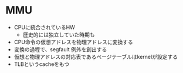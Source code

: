 # MMU

* CPUに統合されているHW
  * 歴史的には独立していた時期も
* CPU命令の仮想アドレスを物理アドレスに変換する
* 変換の過程で、segfault 例外を創出する
* 仮想と物理アドレスの対応表であるページテーブルはkernelが設定する
* TLBというcacheをもつ
